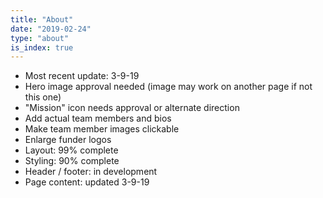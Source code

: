 ```yaml
---
title: "About"
date: "2019-02-24"
type: "about"
is_index: true
---
```

- Most recent update: 3-9-19
- Hero image approval needed (image may work on another page if not this one)
- "Mission" icon needs approval or alternate direction
- Add actual team members and bios
- Make team member images clickable
- Enlarge funder logos
- Layout: 99% complete
- Styling: 90% complete
- Header / footer: in development
- Page content: updated 3-9-19
